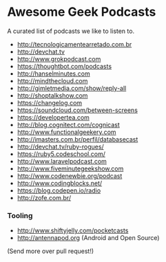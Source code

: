 # Awesome Geek Podcasts

A curated list of podcasts we like to listen to.

* http://tecnologicamentearretado.com.br
* http://devchat.tv
* http://www.grokpodcast.com
* https://thoughtbot.com/podcasts
* http://hanselminutes.com
* http://mindthecloud.com
* http://gimletmedia.com/show/reply-all
* http://shoptalkshow.com
* https://changelog.com
* https://soundcloud.com/between-screens
* https://developertea.com
* http://blog.cognitect.com/cognicast
* http://www.functionalgeekery.com
* http://imasters.com.br/perfil/databasecast
* http://devchat.tv/ruby-rogues/
* https://ruby5.codeschool.com/
* http://www.laravelpodcast.com
* http://www.fiveminutegeekshow.com
* http://www.codenewbie.org/podcast
* http://www.codingblocks.net/
* https://blog.codepen.io/radio
* http://zofe.com.br/


### Tooling

* http://www.shiftyjelly.com/pocketcasts
* http://antennapod.org (Android and Open Source)

(Send more over pull request!)

